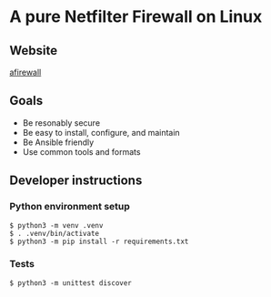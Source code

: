 # A pure Netfilter Firewall on Linux
## Website
[afirewall](https://flattop5377.github.io/afirewall/)
## Goals
   - Be resonably secure
   - Be easy to install, configure, and maintain
   - Be Ansible friendly
   - Use common tools and formats
## Developer instructions
### Python environment setup
```
$ python3 -m venv .venv
$ . .venv/bin/activate
$ python3 -m pip install -r requirements.txt
```
### Tests
```
$ python3 -m unittest discover
```
